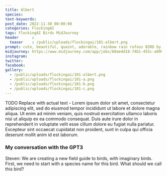 ```yaml
---
title: Albert
species: 
text-keywords: 
post_date: 2022-11-30 00:00:00
categories: FlockingAI
tags: FlockingAI Birds MidJourney 
header      :
  teaser    : /public/uploads/flockingai/101-albert.png
prompt: cute, beautiful, quaint, adorable, rainbow rain rufous BIRD by Ross tran and Michael Whelan
midjourney: https://www.midjourney.com/app/jobs/b0ae4d18-74b1-455c-a099-db3c46cc25f0
instagram: 
twitter: 
facebook: 
gallery: 
  - /public/uploads/flockingai/101-albert.png
  - /public/uploads/flockingai/101-a.png
  - /public/uploads/flockingai/101-b.png
  - /public/uploads/flockingai/101-c.png
---
```


TODO Replace with actual text - Lorem ipsum dolor sit amet, consectetur adipiscing elit, sed do eiusmod tempor incididunt ut labore et dolore magna aliqua. Ut enim ad minim veniam, quis nostrud exercitation ullamco laboris nisi ut aliquip ex ea commodo consequat. Duis aute irure dolor in reprehenderit in voluptate velit esse cillum dolore eu fugiat nulla pariatur. Excepteur sint occaecat cupidatat non proident, sunt in culpa qui officia deserunt mollit anim id est laborum.

### My conversation with the GPT3

Steven: We are creating a new field guide to birds, with imaginary birds. First, we need to start with a species name for this bird. What should we call this bird?
